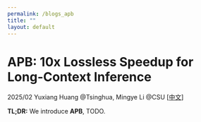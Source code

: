 ```yaml
---
permalink: /blogs_apb
title: ""
layout: default
---
```


# APB: 10x Lossless Speedup for Long-Context Inference
2025/02 Yuxiang Huang @Tsinghua, Mingye Li @CSU [[中文](apb_zh.md)]

**TL;DR:** We introduce **APB**, TODO.
<!-- 
<div id="mem_task" style="text-align: center;">
  <img src="https://raw.githubusercontent.com/huangyuxiang03/huangyuxiang03.github.io/refs/heads/main/_pages/blogs/assets/locret/memory_acc.png" alt="desc" style="width: 100%;">
  <figcaption>Figure 1: Memory Statistics vs. Task Performance of Locret.</figcaption>
</div>

---

## Background

### Consumer-Grade Devices, End-Side LLMs, and Long-Context Inference

In recent years, we have witnessed a rapid expansion in the development of Large Language Models (LLMs). These models are demonstrating improved performance across nearly every domain, and developers are now focusing on creating more compact models specifically designed for consumer-grade devices.

**Consumer-Grade Devices.** To enhance the user experience with LLMs, hardware manufacturers are designing and producing cheaper, smaller GPUs, or integrating GPUs and NPUs into a single SoC to reduce the overall cost of AI models. For example, the Nvidia 4090, with only 24GB of GPU memory, can be installed in personal computers, and its price is controlled under $2000 USD. Companies like Apple and Qualcomm are also creating devices optimized for AI compute tasks, such as matrix multiplication and sparse operations. However, these devices still struggle with limited GPU memory and compute power.

**End-Side LLMs.** To overcome the challenges of memory and computational constraints, end-side LLMs are designed and trained to provide efficient AI services on the user's device. These models typically have a compact size of less than 8B, often between 1B and 3B parameters. MiniCPM includes models ranging from 1.2B to 4B, Phi-3-mini is around 3B, and the Llama-3.2 series has 1B and 3B models. Despite their reduced size, these LLMs exhibit impressive capabilities, often rivaling 7B-8B models. To support more complex tasks like multi-hop reasoning, needle-in-a-haystack search, and AI-driven operating systems, these models are frequently designed to handle extended context lengths. MiniCPM-3-4B can process up to 32K tokens, and Phi-3-mini-128K and Llama-3.2-1B/3B even support 128K long-context inference, enabling end-side LLMs to perform long-context tasks effectively.

**Long-Context Inference.** Long-context LLM inference differs from traditional short-context inference in two key ways:

- Increased computational overhead for attention mechanisms
    
    As the context length increases, the computation required for attention scores grows quadratically, consuming a larger portion of the computational budget within each transformer block.

- Higher memory requirements for key-value (KV) caching

    Longer contexts necessitate larger KV caches, significantly increasing peak memory usage.

These challenges call for innovative techniques to reduce computational costs and manage memory more efficiently for long-context LLM inference. Consumer-grade devices, with their limited memory, cannot fully support such caches, making it crucial to develop KV cache compression algorithms for long-context inference on these devices to democratize LLMs.

### Existing Efficient Inference Approaches

KV cache is often the bottleneck in inference throughput, leading to the development of several KV cache-centric efficient inference algorithms. We categorize them into *algorithm optimizations* and *system optimizations*.

Algorithm Optimization:

- Quantization-based methods:

    KV caches are stored in low-bit representations (e.g., 2-bits or 4-bits). Quantization can be applied either token-wise or by channel.

- Sparsity-based methods:

    No direct reduction of KV cache size is performed. Instead, attention matrix computation is optimized by identifying patterns in heads or layers, reducing the number of entries to be calculated.

- Token-dropping:
    - Eviction-based: A scoring function (usually manually designed) assesses the importance of each token (or cache unit), and units with lower scores are evicted.
    - Token-merging (Attention Pool-based): Multiple adjacent cache units are merged into a single unit, such as in StreamingLLM, which uses an addition function to pool cache units.

System Optimizations:

- Offloading-based:

    The full cache is divided into chunks, and most of these chunks are offloaded to CPU or disk memory. Only the most relevant chunks are retrieved to the GPU during chunked prefill.

- Hardware-aware algorithms:

    Techniques like Flash-attention and Page-attention leverage modern GPU architectures to implement memory-efficient attention kernels, reducing peak GPU memory usage.

- Designing better infrastructures:

    More efficient programming languages and disaggregated inference frameworks can also improve the efficiency of long-context LLM inference.

A detailed comparison of the pros and cons of each approach for efficient long-context inference can be found in the [Appendix](#appendix).

### Inference Spatial Complexity

From our perspective, existing inference techniques can be categorized based on their spatial complexity. Let $n$ denote the context length, and let $c\geq 1$ be a constant.

- $O(n^2)$: Quadratic complexity, e.g., vanilla full KV cache inference. This complexity is extremely resource-intensive for all devices in long-context inference scenarios.

- $O(c\times n)$: Linear complexity, e.g., full KV cache inference with chunked prefill. This complexity is still demanding in memory-constrained settings, as the KV cache size increases with context length.

- $O(n/c)$: Linear complexity with constant reduction, e.g., quantization, sparse attention, and most system optimizations. While this complexity can reduce KV cache size significantly, it becomes impractical when context lengths extend to 128K or even 1M tokens.

- $O(1)$: Constant complexity. This complexity can be achieved through token dropping or by using RNNs. Token dropping with a fixed cache size is $O(1)$, and RNNs like Mamba and RWKV also maintain constant complexity during inference.

To address the long-context inference challenge, we aim to design an algorithm with $O(1)$ complexity. **Our goal is to develop a better scoring function to improve the accuracy of existing eviction-based algorithms.** Instead of manually designing this function, we introduce a training paradigm to learn an accurate scoring function.

---

## Locret

The overall framework of Locret is outlined below, where we first train the importance scoring function, followed by cache eviction and chunked prefill.

<div id="framework" style="text-align: center;">
  <img src="https://raw.githubusercontent.com/huangyuxiang03/huangyuxiang03.github.io/refs/heads/main/_pages/blogs/assets/locret/pattern.png" alt="desc" style="width: 60%;">
  <figcaption>Figure 2: The framework of Locret.</figcaption>
</div>

### Training for Eviction

#### Retaining Head and Causal Importance Score

As depicted in Figure [2](#framework), we introduce an additional parameter called **retaining head** (denoted as $\mathbf{R}$) for each attention module. The retaining head is an FFN composed of two matrices and a non-linear activation function, defined as:

$$\mathbf{R}(\mathbf{x}) = \sigma(\mathbf{xW_1})\mathbf{W_2}.$$

The input to the retaining head is the concatenation $[\mathbf{Q}, \mathbf{K}, \mathbf{V}]$, and it outputs the number of KV head values representing the importance, which we refer to as the **causal importance score (CIS)**. The PyTorch-style code implementation is shown below:
```python
cis = self.retaining_head_w2(
    self.act(
        self.retaining_head_w1(
            torch.cat([h_q, h_k, h_v], dim=-1)
        )
    )
)
```

Formally, it is written as the following equation, where 
$\mathbf{\tilde S}[k]_j^{(i)}$ is the CIS score of the $k$-th token at layer $i$ head $j$, i.e. `cis[:, k, j]` at layer $i$.

$$\mathbf{\tilde S}[k]_j^{(i)} = \sigma([\mathbf{Q}, \mathbf{K}, \mathbf{V}]\mathbf{W}_1)\mathbf{W_2}$$

#### Training Objective

We generate the labels for CIS as follows. The retaining heads are trained on a small Question-Answer SFT dataset, where each entry consists of a single prompt and one answer. The CIS label for the $k$-th token at layer $i$ head $j$ is:

$$\mathbf{S}[k]_j^{(i)} := \max_{n_q(d) \leq p \leq n_q(d) + n_a(d)}\left(\mathbf{Q}_j^{(i)}\mathbf{K}_{j}^{(i)T}\right)_{p, k}, $$

where $n_q(d)$ and $n_a(d)$ represent the lengths of the prompt and answer in data $d$.

Note that the number of heads between Q and KV is not the same in GQA models, so we aggregate the maximum value among all the heads in the same KV group as the CIS label.

Let $L$ denote the number of layers and $h$ the number of heads. The training objective is:

$$\text{argmin}_{\mathbf{W_1}^{(i)}, \mathbf{W_2}^{(i)}, i=1, 2\cdots, L} \mathbb{E}_{d\in \mathcal{D}}\left[\sum_{i=1}^{L}\sum_{j=1}^{h}\sum_{k=1}^{n_q(d)}\mathcal{L}\left(\mathbf{\tilde S}[k]_j^{(i)}, 
    \mathbf{S}[k]_j^{(i)}
    \right)\right]$$

and the loss function $\mathcal{L}$ is:

$$\mathcal{L}\left(\mathbf{\tilde S}[k]_j^{(i)}, \mathbf{S}[k]_j^{(i)}\right) = \text{Smooth-}\mathcal{L}_1\left(\mathbf{\tilde S}[k]_j^{(i)}, \mathbf{S}[k]_j^{(i)}\right) + \alpha \mathcal{L}_2\left(\mathbf{\tilde S}[k]_j^{(i)}, \mathbf{\tilde S}[k-1]_j^{(i)}\right),$$

where Smooth-$\mathcal{L}_1$ is the smooth 1-norm and $\mathcal{L}_2$ is the 2-norm.

Following this approach, we train the retaining heads on **LongAlpaca** for **3000 steps**. **The training time is less than 1 GPU hour.**

### Inference with Retaining Heads

We now have an accurate scoring function capable of predicting the CIS. We use chunked prefill and perform cache eviction based on the predicted CIS.

As shown in Figure [2](#framework), we leave the last $n_s$ cache units at every head and layer, called **stabilizers**, to enhance performance. We maintain a cache set with a static budget size $b$ and apply chunked prefill. When processing the next chunk, we first calculate the CIS, assign $+\infty$ to the stabilizers, then concatenate the current chunk’s cache with the cache set. Finally, we retain the cache units with the highest $b-n_s$ CIS scores. This method keeps the spatial complexity constant, as the cache set has a fixed size. The retaining heads allow accurate scoring and retain the most critical cache units for subsequent operations. The pseudocode for Locret Inference is shown in Algorithm [1](#inference).

<div id="inference" style="text-align: center;">
  <img src="https://raw.githubusercontent.com/huangyuxiang03/huangyuxiang03.github.io/refs/heads/main/_pages/blogs/assets/locret/inference.png" alt="desc" style="width: 65%;">
</div>



---
## Benchmark: Budget-Constrained Long-Context Inference

### Performance Benchmark

We selected 5 baseline methods, which correspond to existing approaches, and compared them with Locret on Phi-3-mini-128K and Llama-3.1-8B-instruct. The budget size for Locret was set to 6000 and 16384, respectively. The baselines are described below:

| Method | FullAttn | InfLLM | HF-2bits | SirLLM | MInference |
|--------|----------|--------|----------|--------|------------|
| Category | Vanilla full KV Cache | System: Offloading | Algorithm: Quantization | Algorithm: Token Dropping-Eviction | Algorithm: Sparsification |

The results are displayed in Figure [1](#mem_task). Locret achieved the highest benchmark score while using relatively low memory. Methods with lower memory usage than Locret completely failed in some or all settings.

### Speed Benchmark

We also evaluated the inference speed of Locret. We compared our method with all baselines on **a single Nvidia 4090**, which has only 24GB of GPU memory. The results are as follows. Note that some methods could not operate in such a constrained environment, so we truncated the input context until the corresponding method could run without causing an OOM error.

| Model | Metrics | FullAttn | InfLLM | HF-2bits | SirLLM | MInference | **Locret** | HF-2bits* | MInference* | 
|-------|---------|----------|--------|----------|--------|------------|------------|-----------|-------------|
| Phi-3-mini-128K | tok/s | - | 2276.38 | - | 2352.20 | - | **5080.85** | 1098.51 | 4099.92 |
| Phi-3-mini-128K | Context Length | 128K | 128K | 128K | 128K | 128K | **128K** | 30K | 14K |
| Phi-3-mini-128K | Accuracy | OOM | 99.83 | OOM | 1.69 | OOM | **100.00** | 0.00 | 13.56 |
| Llama-3.1-8B-instruct | tok/s | - | 2287.66 | 1365.51 | 1589.75 | - | **3209.10** | 3680.06 | 5135.74 |
| Llama-3.1-8B-instruct | Context Length | 128K | 128K | 128K | 128K | 128K | **128K** | 30K | 25K |
| Llama-3.1-8B-instruct | Accuracy | OOM | 100.00 | 35.59 | 1.69 | OOM | **100.00** | 26.78 | 20.34 |

### Orthogonality to Quantization and Token Merging 

Previous research has shown that eviction-based methods like H2O struggle when combined with KV cache quantization. However, Locret is robust even when quantization is applied.

| Setting | M | M-4bits | $-\Delta$ |
|---------|---|--------|----------|
| M=FullAttn | 29.08 | 28.52 | 0.56 |
| M=Locret | 27.96 | 27.11 | 0.85 |

The performance drop due to quantization on Locret is only slightly greater than that observed with the full attention method, indicating that Locret is a quantization-friendly approach.

Additionally, we can maintain an attention pool with a static size to store evicted cache units. LoCoCo achieves this by applying convolution to the non-heavy-hitters identified by H2O. By replacing H2O with Locret, we obtain a combination of both methods.

| Method | LoCoCo | Locret | **Combination** |
|--------|--------|--------|-----------------|
| L-Eval | 26.01  | 27.96  | 28.70            |

Locret achieved a higher score than LoCoCo, and the combined algorithm outperformed both standalone methods. This suggests that Locret provides a more accurate scoring function than H2O, and the two methods complement each other, demonstrating their orthogonality.




---

## Acknowlegement

We gratefully acknowledge the following individuals for their contributions. Without their support, this project would not have been possible.

- [Binhang Yuan](https://binhangyuan.github.io/site/) (Professor @HKUST), advisor of this project during Yuxiang's internship at HKUST.
- [Xu Han](https://thucsthanxu13.github.io/) (Research Professor @Tsinghua) and [Zhiyuan Liu](https://nlp.csai.tsinghua.edu.cn/~lzy/) (Professor @Tsinghua), advisors from the THUNLP lab, who provided invaluable assistance and insightful feedback.
- [Chaojun Xiao](https://xcjthu.github.io/) (PhD Student @Tsinghua), author of InfLLM, who offered valuable advice and proofread the paper.
- [Ruisi Cai](https://cairuisi.github.io/) (PhD Student @UT Austin), author of LoCoCo, who helped with training LoCoCo and provided suggestions for extending it to the Llama-3.1 series.
- [Xinrong Zhang](https://scholar.google.com/citations?hl=en&user=IvTrgR0AAAAJ) (PhD Student @Tsinghua), author of InfiniteBench, who offered insights into the original design of the InfiniteBench benchmark.
- [Weilin Zhao](https://achazwl.github.io/), [Chenyang Song](https://scholar.google.com/citations?user=4L39cy0AAAAJ&hl=en&oi=ao), [Shuo Wang](https://scholar.google.com/citations?user=5vm5yAMAAAAJ&hl=en&oi=ao), and [Yuan Yao](https://yaoyuanthu.github.io/) for their valuable discussions.

---

## Citation

Please refer to our ArXiV [paper](https://arxiv.org/abs/2410.01805).

```
@article{huang2024locret,
  title={Locret: Accelerating Long-Context LLM Inference with Retaining Heads},
  author={Yuxiang Huang, Binhang Yuan, Xu Han, Chaojun Xiao, Zhiyuan Liu},
  journal={arXiv preprint arXiv:2410.01805},
  year={2024}
}
```

---

## Appendix

| Category   | Type                         | Pros                                                                 | Cons                                                                 | Examples                  |
|------------|------------------------------|----------------------------------------------------------------------|----------------------------------------------------------------------|---------------------------|
| Algorithm  | Quantization                 | Minimal performance loss with >4-bit quantization. Easy to implement. | Significant performance loss at 2-bits. Slow inference. Requires specialized hardware. Constant KV cache size reduction. | KIVI, KVQuant             |
| Algorithm  | Sparsification               | Very fast inference speed. Low runtime GPU memory for internal variables. | No reduction in KV cache size. Noticeable performance drop in denser models (e.g., MLA, GQA). | MInference, FastGen        |
| Algorithm  | Token Dropping - Eviction    | Fast inference speed and simple implementation. Bounded memory usage. | Significant performance degradation due to inaccurate scoring functions. | H2O, SirLLM               |
| Algorithm  | Token Dropping - Merging     | Bounded memory usage.                                                 | Some algorithms require additional training. Severe performance loss if post-training is insufficient. | StreamingLLM, LoCoCo      |
| System     | Offloading                   | Almost no performance degradation.                                    | Very slow inference due to limited I/O bandwidth. Requires careful offloading optimization. | InfLLM, FlexGen           |
| System     | Hardware-Aware Algorithms    | High hardware utility, fast inference speed, no accuracy loss.        | No reduction in KV cache size. Needs adaptation for specific hardware architectures. | Flash-Attention, Page-Attention |
| System     | Better Infrastructures       | Suitable for enterprise-level applications.                           | Extremely difficult to develop. Limited applicability across different scenarios. | KTransformers, HexGen     | -->
